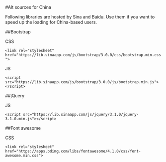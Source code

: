 #Alt sources for China

Following libraries are hosted by Sina and Baidu. Use them if you want to speed up the loading for China-based users.


##Bootstrap


CSS

`<link rel="stylesheet" href="https://lib.sinaapp.com/js/bootstrap/3.0.0/css/bootstrap.min.css">
`

JS

`<script src="https://lib.sinaapp.com/js/bootstrap/3.0.0/js/bootstrap.min.js"></script>`



##jQuery

JS

`<script src="https://lib.sinaapp.com/js/jquery/3.1.0/jquery-3.1.0.min.js"></script>`



##Font awesome

CSS 

`<link rel="stylesheet" href="https://apps.bdimg.com/libs/fontawesome/4.1.0/css/font-awesome.min.css">`




